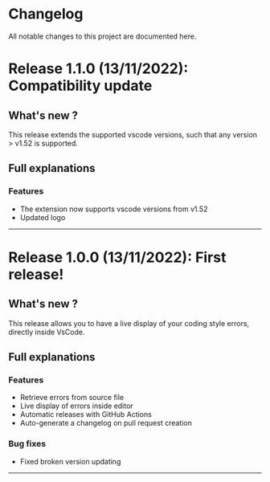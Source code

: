 # Changelog

All notable changes to this project are documented here.

# Release 1.1.0 (13/11/2022):  Compatibility update

## What's new ?
This release extends the supported vscode versions, such that any version > v1.52 is supported.


## Full explanations

### Features


 * The extension now supports vscode versions from v1.52
 * Updated logo


---

# Release 1.0.0 (13/11/2022):  First release!

## What's new ?
This release allows you to have a live display of your coding style errors, directly inside VsCode.



## Full explanations

### Features


 * Retrieve errors from source file
 * Live display of errors inside editor
 * Automatic releases with GitHub Actions
 * Auto-generate a changelog on pull request creation

### Bug fixes


 * Fixed broken version updating


---

